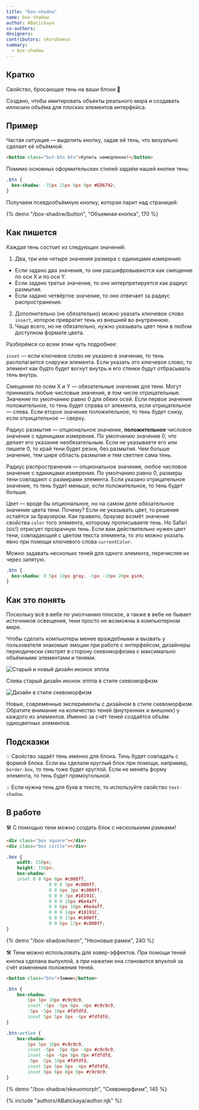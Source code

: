 ```yaml
---
title: "box-shadow"
name: box-shadow
author: ABatickaya
co-authors:
designers:
contributors: skorobaeus
summary:
  - box-shadow
---
```


## Кратко

Свойство, бросающее тень на ваши блоки 👤

Создано, чтобы имитировать объекты реального мира и создавать иллюзию объёма для плоских элементов интерфейса.

## Пример

Частая ситуация — выделить кнопку, задав ей тень, что визуально сделает её объёмной.

```html
<button class="but-btn btn">Купить немедленно!</button>
```

Помимо основных оформительских стилей задаём нашей кнопке тень:

```css
.btn {
  box-shadow: -15px 15px 0px 0px #ED6742;
}
```

Получаем псевдообъёмную кнопку, которая парит над страницей:

{% demo "/box-shadow/button", "Объемная кнопка", 170 %}

## Как пишется

Каждая тень состоит из следующих значений:

1. Два, три или четыре значения размера с единицами измерения:

- Если задано два значения, то они расшифровываются как смещение по оси Х и по оси Y.
- Если задано третье значение, то оно интерпретируется как радиус размытия.
- Если задано четвёртое значение, то оно отвечает за радиус распространения.

2. Дополнительно (не обязательно) можно указать ключевое слово `insert`, которое превратит тень из внешней во внутреннюю.
3. Чаще всего, но не обязательно, нужно указывать цвет тени в любом доступном формате цвета.

Разберёмся со всем этим чуть подробнее:

`inset` — если ключевое слово не указано в значении, то тень располагается снаружи элемента. Если указать это ключевое слово, то элемент как будто будет вогнут внутрь и его стенки будут отбрасывать тень внутрь.

Смещения по осям Х и Y — обязательные значения для тени. Могут принимать любые числовые значения, в том числе отрицательные. Значение по умолчанию равно 0 для обеих осей. Если первое значение положительное, то тень будет справа от элемента, если отрицательное — слева. Если второе значение положительное, то тень будет снизу, если отрицательное — сверху.

Радиус размытия — опциональное значение, **положительное** числовое значение с единицами измерения. По умолчанию значение 0, что делает его указание необязательным. Если не указываете его или пишите 0, то край тени будет резки, без размытия. Чем больше значение, тем шире область размытия и тем светлее сама тень.

Радиус распространения — опциональное значение, любое числовое значение с единицами измерения. По умолчанию равно 0, размеры тени совпадают с размерами элемента. Если указано отрицательное значение, то тень будет меньше, если положительное, то тень будет больше.

Цвет — вроде бы опциональное, но на самом деле обязательное значение цвета тени. Почему? Если не указывать цвет, то решение остаётся за браузером. Как правило, браузер возмёт значение свойства `color` того элемента, которому прописываете тень. Но Safari (sic!) отрисует прозрачную тень. Если вам действительно нужен цвет тени, совпадающий с цветом текста элемента, то это можно указать явно при помощи ключевого слова `currentColor`.

Можно задавать несколько теней для одного элемента, перечисляя их через запятую.

```css
.btn {
  box-shadow: 0 5px 10px gray, -5px -10px 20px pink;
}
```

## Как это понять

Поскольку всё в вебе по умолчанию плоское, а также в вебе не бывает источников освещения, тени просто не возможны в компьютерном мире.

Чтобы сделать компьютеры менее враждебными и вызвать у пользователя знакомые эмоции при работе с интерфейсом, дизайнеры периодически смотрят в сторону скевоморфизма с максимально объёмными элементами и тенями.

![Старый и новый дизайн иконок эппла](/assets/images/posts/box-shadow/box-shadow1.png)

Слева старый дизайн иконок эппла в стиле скевоморфизм

![Дизайн в стиле скевоморфизм](/assets/images/posts/box-shadow/box-shadow2.png)

Новые, современные эксперименты с дизайном в стиле скевоморфизм. Обратите внимание на количество теней (внутренних и внешних) у каждого из элементов. Именно за счёт теней создаётся объём одноцветных элементов.

## Подсказки

💡 Свойство задаёт тень именно для блока. Тень будет совпадать с формой блока. Если вы сделали круглый блок при помощи, например, `border-box`, то тень тоже будет круглой. Если не менять форму элемента, то тень будет прямоугольной.

💡 Если нужна тень для букв в тексте, то используйте свойство `text-shadow`.

## В работе

🛠 С помощью тени можно создать блок с несколькими рамками!

```html
<div class="box square"></div>
<div class="box circle"></div>
```

```css
.box {
	width: 150px;
	height: 150px;
	box-shadow:
	inset 0 0 6px 0px #c000ff,
				0 0 0 3px #c000ff,
				0 0 6px 3px #c000ff,
				0 0 0 7px #18191C,
				0 0 0 10px #6e4aff,
				0 0 6px 10px #6e4aff,
				0 0 0 14px #18191C,
				0 0 0 17px #c000ff,
				0 0 6px 17px #c000ff;
}
```

{% demo "/box-shadow/neon", "Неоновые рамки", 240 %}

🛠 Тени можно использовать для ховер-эффектов. При помощи теней кнопка сделана выпуклой, а при нажатии она становится впуклой за счёт изменения положения теней.

```html
<button class="btn">Зажми</button>
```

```css
.btn {
	box-shadow:
		5px 5px 10px #c9c9c9,
		inset -5px -5px 8px -4px #c9c9c9,
		-5px -5px 10px #fdfdfd,
		inset 5px 5px 8px -4px #fdfdfd;
}

.btn:active {
	box-shadow:
		5px 5px 10px #c9c9c9,
		inset -5px -5px 8px -4px #c9c9c9,
		inset -6px -6px 8px 0px #fdfdfd,
		-5px -5px 10px #fdfdfd,
		inset 5px 5px 8px -4px #fdfdfd,
		inset 6px 6px 8px 0px #c9c9c9;
}
```

{% demo "/box-shadow/skeuomorph", "Скевоморфизм", 145 %}

{% include "authors/ABatickaya/author.njk" %}
